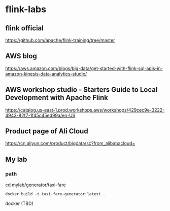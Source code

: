 # flink-labs
## flink official
https://github.com/apache/flink-training/tree/master

## AWS blog
https://aws.amazon.com/blogs/big-data/get-started-with-flink-sql-apis-in-amazon-kinesis-data-analytics-studio/

## AWS workshop studio - Starters Guide to Local Development with Apache Flink
https://catalog.us-east-1.prod.workshops.aws/workshops/429cec9e-3222-4943-82f7-1f45c45ed99a/en-US

## Product page of Ali Cloud
https://cn.aliyun.com/product/bigdata/sc?from_alibabacloud=

## My lab

### path
cd mylab/generator/taxi-fare

```
docker build -t taxi-fare-generator:latest .
```

docker (TBD)


